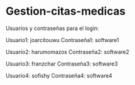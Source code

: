 # Gestion-citas-medicas
Usuarios y contraseñas para el login:

Usuario1: joarcitouwu
Contraseña1: software1

Usuario2: harumomazos
Contraseña2: software2

Usuario3: franzchar
Contraseña3: software3

Usuario4: sofishy
Contraseña4: software4
